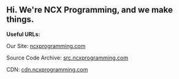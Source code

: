 ## Hi. We're NCX Programming, and we make things.

**Useful URLs:**

Our Site: [ncxprogramming.com](https://ncxprogramming.com)

Source Code Archive: [src.ncxprogramming.com](https://src.ncxprogramming.com)

CDN: [cdn.ncxprogramming.com](https://cdn.ncxprogramming.com)
